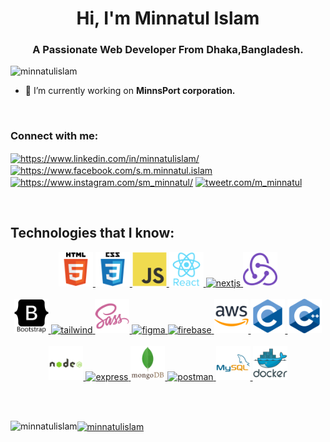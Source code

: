 <h1 align="center">Hi, I'm Minnatul Islam</h1>
<h3 align="center">A Passionate Web Developer From Dhaka,Bangladesh.</h3>

<p align="left"> <img src="https://komarev.com/ghpvc/?username=minnatulislam&label=Profile%20views&color=0e75b6&style=flat" alt="minnatulislam" /> </p>

<!-- <p align="left"> <a href="https://github.com/ryo-ma/github-profile-trophy"><img src="https://github-profile-trophy.vercel.app/?username=minnatulislam" alt="minnatulislam" /></a> </p> -->

- 🔭 I’m currently working on **MinnsPort corporation.**

<br>
<h3 align="left">Connect with me:</h3>
<p align="left">
<a href="https://linkedin.com/in/https://www.linkedin.com/in/minnatulislam/" target="blank"><img align="center" src="https://raw.githubusercontent.com/rahuldkjain/github-profile-readme-generator/master/src/images/icons/Social/linked-in-alt.svg" alt="https://www.linkedin.com/in/minnatulislam/" height="30" width="40" /></a> 
<a href="https://fb.com/https://www.facebook.com/s.m.minnatul.islam" target="blank"><img align="center" src="https://raw.githubusercontent.com/rahuldkjain/github-profile-readme-generator/master/src/images/icons/Social/facebook.svg" alt="https://www.facebook.com/s.m.minnatul.islam" height="30" width="40" /></a>
<a href="https://instagram.com/https://www.instagram.com/sm_minnatul/" target="blank"><img align="center" src="https://raw.githubusercontent.com/rahuldkjain/github-profile-readme-generator/master/src/images/icons/Social/instagram.svg" alt="https://www.instagram.com/sm_minnatul/" height="30" width="40" /></a>
  <a href="https://twitter.com/tweetr.com/m_minnatul" target="blank"><img align="center" src="https://raw.githubusercontent.com/rahuldkjain/github-profile-readme-generator/master/src/images/icons/Social/twitter.svg" alt="tweetr.com/m_minnatul" height="30" width="40" /></a>
</p>

<br>
<h2 align="left">Technologies that I know:</h2>
<p align="center"> 
<a href="https://www.w3.org/html/" target="_blank" rel="noreferrer"> <img src="https://raw.githubusercontent.com/devicons/devicon/master/icons/html5/html5-original-wordmark.svg" alt="html5" width="55" height="55"/> </a> <a href="https://www.w3schools.com/css/" target="_blank" rel="noreferrer"> <img src="https://raw.githubusercontent.com/devicons/devicon/master/icons/css3/css3-original-wordmark.svg" alt="css3" width="55" height="55"/> </a>
<a href="https://developer.mozilla.org/en-US/docs/Web/JavaScript" target="_blank" rel="noreferrer"> <img src="https://raw.githubusercontent.com/devicons/devicon/master/icons/javascript/javascript-original.svg" alt="javascript" width="55" height="55"/> </a> <a href="https://reactjs.org/" target="_blank" rel="noreferrer"> <img src="https://raw.githubusercontent.com/devicons/devicon/master/icons/react/react-original-wordmark.svg" alt="react" width="55" height="55"/> </a> <a href="https://nextjs.org/" target="_blank" rel="noreferrer"> <img src="https://camo.githubusercontent.com/4495e03f859cfd614edc87ab7ee31fa5ee0b254a0929516000bd8d38f4aebeaa/68747470733a2f2f692e6962622e636f2f684359447677522f6e6578742e706e67" alt="nextjs" width="55" height="55"/> </a> <a href="https://redux.js.org" target="_blank" rel="noreferrer"> <img src="https://raw.githubusercontent.com/devicons/devicon/master/icons/redux/redux-original.svg" alt="redux" width="55" height="55"/> </a>
 <br> <br>
</a> <a href="https://getbootstrap.com" target="_blank" rel="noreferrer"> <img src="https://raw.githubusercontent.com/devicons/devicon/master/icons/bootstrap/bootstrap-plain-wordmark.svg" alt="bootstrap" width="55" height="55"/> <a href="https://tailwindcss.com/" target="_blank" rel="noreferrer"> <img src="https://www.vectorlogo.zone/logos/tailwindcss/tailwindcss-icon.svg" alt="tailwind" width="55" height="55"/> </a> <a href="https://sass-lang.com" target="_blank" rel="noreferrer"> <img src="https://raw.githubusercontent.com/devicons/devicon/master/icons/sass/sass-original.svg" alt="sass" width="55" height="55"/> </a> <a href="https://www.figma.com/" target="_blank" rel="noreferrer"> <img src="https://www.vectorlogo.zone/logos/figma/figma-icon.svg" alt="figma" width="55" height="55"/> </a> <a href="https://firebase.google.com/" target="_blank" rel="noreferrer"> <img src="https://www.vectorlogo.zone/logos/firebase/firebase-icon.svg" alt="firebase" width="55" height="55"/> </a> <a href="https://aws.amazon.com" target="_blank" rel="noreferrer"> <img src="https://raw.githubusercontent.com/devicons/devicon/master/icons/amazonwebservices/amazonwebservices-original-wordmark.svg" alt="aws" width="55" height="55"/> <a href="https://www.cprogramming.com/" target="_blank" rel="noreferrer"> <img src="https://raw.githubusercontent.com/devicons/devicon/master/icons/c/c-original.svg" alt="c" width="55" height="55"/> </a> <a href="https://www.w3schools.com/cpp/" target="_blank" rel="noreferrer"> <img src="https://raw.githubusercontent.com/devicons/devicon/master/icons/cplusplus/cplusplus-original.svg" alt="cplusplus" width="55" height="55"/> </a>  
<br> <br>
<a href="https://nodejs.org" target="_blank" rel="noreferrer"> <img src="https://raw.githubusercontent.com/devicons/devicon/master/icons/nodejs/nodejs-original-wordmark.svg" alt="nodejs" width="55" height="55"/> </a>  </a> <a href="https://expressjs.com" target="_blank" rel="noreferrer"> <img src="https://camo.githubusercontent.com/e106ddd11925dd3b5fbbb2e54bf853fadbd3e9aca78bfd632a06bbd6d66b5889/68747470733a2f2f692e6962622e636f2f4b6d67796670442f657870726573732e706e67" alt="express" width="55" height="55"/> </a> </a> <a href="https://www.mongodb.com/" target="_blank" rel="noreferrer"> <img src="https://raw.githubusercontent.com/devicons/devicon/master/icons/mongodb/mongodb-original-wordmark.svg" alt="mongodb" width="55" height="55"/> </a> <a href="https://postman.com" target="_blank" rel="noreferrer"> <img src="https://www.vectorlogo.zone/logos/getpostman/getpostman-icon.svg" alt="postman" width="55" height="55"/> </a> <a href="https://www.mysql.com/" target="_blank" rel="noreferrer"> <img src="https://raw.githubusercontent.com/devicons/devicon/master/icons/mysql/mysql-original-wordmark.svg" alt="mysql" width="55" height="55"/> </a> <a href="https://www.docker.com/" target="_blank" rel="noreferrer"> <img src="https://raw.githubusercontent.com/devicons/devicon/master/icons/docker/docker-original-wordmark.svg" alt="docker" width="55" height="55"/>
  
 </p> 
 <br> <br>


<p><img align="left" src="https://github-readme-stats.vercel.app/api/top-langs?username=minnatulislam&show_icons=true&locale=en&layout=compact" alt="minnatulislam" /></p> <p><img align="center" src="https://github-readme-stats.vercel.app/api?username=minnatulislam&show_icons=true&locale=en" alt="minnatulislam" /></p>
